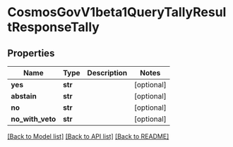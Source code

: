 # CosmosGovV1beta1QueryTallyResultResponseTally

## Properties
Name | Type | Description | Notes
------------ | ------------- | ------------- | -------------
**yes** | **str** |  | [optional] 
**abstain** | **str** |  | [optional] 
**no** | **str** |  | [optional] 
**no_with_veto** | **str** |  | [optional] 

[[Back to Model list]](../README.md#documentation-for-models) [[Back to API list]](../README.md#documentation-for-api-endpoints) [[Back to README]](../README.md)

